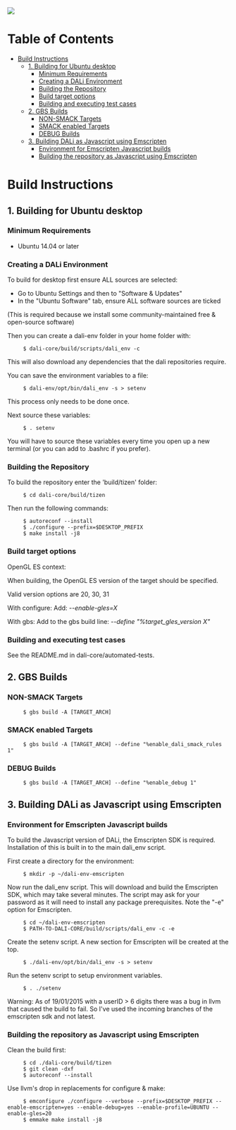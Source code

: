 <img src="https://dalihub.github.io/images/DaliLogo320x200.png">

# Table of Contents

   * [Build Instructions](#build-instructions)
      * [1. Building for Ubuntu desktop](#1-building-for-ubuntu-desktop)
         * [Minimum Requirements](#minimum-requirements)
         * [Creating a DALi Environment](#creating-a-dali-environment)
         * [Building the Repository](#building-the-repository)
         * [Build target options](#build-target-options)
         * [Building and executing test cases](#building-and-executing-test-cases)
      * [2. GBS Builds](#2-gbs-builds)
         * [NON-SMACK Targets](#non-smack-targets)
         * [SMACK enabled Targets](#smack-enabled-targets)
         * [DEBUG Builds](#debug-builds)
      * [3. Building DALi as Javascript using Emscripten](#3-building-dali-as-javascript-using-emscripten)
         * [Environment for Emscripten Javascript builds](#environment-for-emscripten-javascript-builds)
         * [Building the repository as Javascript using Emscripten](#building-the-repository-as-javascript-using-emscripten)

# Build Instructions

## 1. Building for Ubuntu desktop

### Minimum Requirements

 - Ubuntu 14.04 or later

### Creating a DALi Environment

To build for desktop first ensure ALL sources are selected:
 - Go to Ubuntu Settings and then to "Software & Updates"
 - In the "Ubuntu Software" tab, ensure ALL software sources are ticked

(This is required because we install some community-maintained free & open-source software)

Then you can create a dali-env folder in your home folder with:

         $ dali-core/build/scripts/dali_env -c

This will also download any dependencies that the dali repositories require.

You can save the environment variables to a file:

         $ dali-env/opt/bin/dali_env -s > setenv

This process only needs to be done once.

Next source these variables:

         $ . setenv

You will have to source these variables every time you open up a new terminal (or you can add to .bashrc if you prefer).


### Building the Repository

To build the repository enter the 'build/tizen' folder:

         $ cd dali-core/build/tizen

Then run the following commands:

         $ autoreconf --install
         $ ./configure --prefix=$DESKTOP_PREFIX
         $ make install -j8

### Build target options

OpenGL ES context:

When building, the OpenGL ES version of the target should be specified.

Valid version options are 20, 30, 31

With configure:
Add: *--enable-gles=X*

With gbs:
Add to the gbs build line: *--define "%target_gles_version X"*


### Building and executing test cases

See the README.md in dali-core/automated-tests.

## 2. GBS Builds

### NON-SMACK Targets

         $ gbs build -A [TARGET_ARCH]

### SMACK enabled Targets

         $ gbs build -A [TARGET_ARCH] --define "%enable_dali_smack_rules 1"

### DEBUG Builds

         $ gbs build -A [TARGET_ARCH] --define "%enable_debug 1"

## 3. Building DALi as Javascript using Emscripten


### Environment for Emscripten Javascript builds

To build the Javascript version of DALi, the Emscripten SDK is required.
Installation of this is built in to the main dali_env script.

First create a directory for the environment:

         $ mkdir -p ~/dali-env-emscripten

Now run the dali_env script. This will download and build the Emscripten SDK, which may take several minutes.
The script may ask for your password as it will need to install any package prerequisites.
Note the "-e" option for Emscripten.

         $ cd ~/dali-env-emscripten
         $ PATH-TO-DALI-CORE/build/scripts/dali_env -c -e

Create the setenv script. A new section for Emscripten will be created at the top.

         $ ./dali-env/opt/bin/dali_env -s > setenv

Run the setenv script to setup environment variables.

         $ . ./setenv

Warning: As of 19/01/2015 with a userID > 6 digits there was a bug in llvm that caused
the build to fail. So I've used the incoming branches of the emscripten sdk and not latest.

### Building the repository as Javascript using Emscripten

Clean the build first:

         $ cd ./dali-core/build/tizen
         $ git clean -dxf
         $ autoreconf --install

Use llvm's drop in replacements for configure & make:

         $ emconfigure ./configure --verbose --prefix=$DESKTOP_PREFIX --enable-emscripten=yes --enable-debug=yes --enable-profile=UBUNTU --enable-gles=20
         $ emmake make install -j8



